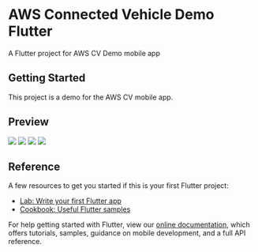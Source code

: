 # AWS Connected Vehicle Demo Flutter

A Flutter project for AWS CV Demo mobile app

## Getting Started

This project is a demo for the AWS CV mobile app.

## Preview

![](screenshots/coverPage.png)
![](screenshots/homePage.png)
![](screenshots/drawerPage.png)
![](screenshots/locationPage.png)

## Reference

A few resources to get you started if this is your first Flutter project:

- [Lab: Write your first Flutter app](https://flutter.dev/docs/get-started/codelab)
- [Cookbook: Useful Flutter samples](https://flutter.dev/docs/cookbook)

For help getting started with Flutter, view our
[online documentation](https://flutter.dev/docs), which offers tutorials,
samples, guidance on mobile development, and a full API reference.
